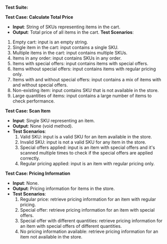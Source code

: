 **Test Suite:**

**Test Case: Calculate Total Price**
-   **Input**: String of SKUs representing items in the cart.
-   **Output**: Total price of all items in the cart.
	**Test Scenarios**:

1.  Empty cart: input is an empty string.
2.  Single item in the cart: input contains a single SKU.
3.  Multiple items in the cart: input contains multiple SKUs.
4.  Items in any order: input contains SKUs in any order.
5.  Items with special offers: input contains items with special offers.
6.  Items without special offers: input contains items with regular pricing only.
7.  Items with and without special offers: input contains a mix of items with and without special offers.
8.  Non-existing item: input contains SKU that is not available in the store.
9.  Large quantities of items: input contains a large number of items to check performance.

**Test Case: Scan Item**

-   **Input**: Single SKU representing an item.
-   **Output**: None (void method).
-   **Test Scenarios**:
    1.  Valid SKU: input is a valid SKU for an item available in the store.
    2.  Invalid SKU: input is not a valid SKU for any item in the store.
    3.  Special offers applied: input is an item with special offers and it's scanned multiple times to check if the special offers are applied correctly.
    4.  Regular pricing applied: input is an item with regular pricing only. 
    
**Test Case: Pricing Information**

-   **Input**: None.
-   **Output**: Pricing information for items in the store.
-   **Test Scenarios**:
    1.  Regular price: retrieve pricing information for an item with regular pricing.
    2.  Special offer: retrieve pricing information for an item with special offers.
    3.  Special offer with different quantities: retrieve pricing information for an item with special offers of different quantities.
    4.  No pricing information available: retrieve pricing information for an item not available in the store.
